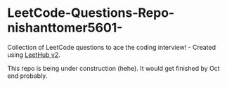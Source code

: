 # LeetCode-Questions-Repo-nishanttomer5601-
Collection of LeetCode questions to ace the coding interview! - Created using [LeetHub v2](https://github.com/arunbhardwaj/LeetHub-2.0).

This repo is being under construction (hehe). It would get finished by Oct end probably. 
